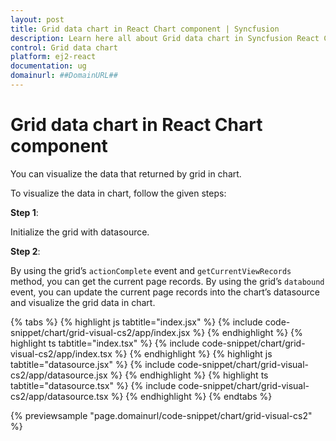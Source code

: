 ```yaml
---
layout: post
title: Grid data chart in React Chart component | Syncfusion
description: Learn here all about Grid data chart in Syncfusion React Chart component of Syncfusion Essential JS 2 and more.
control: Grid data chart 
platform: ej2-react
documentation: ug
domainurl: ##DomainURL##
---
```


# Grid data chart in React Chart component

You can visualize the data that returned by grid in chart.

To visualize the data in chart, follow the given steps:

**Step 1**:

Initialize the grid with datasource.

**Step 2**:

By using the grid’s `actionComplete` event and `getCurrentViewRecords` method, you can get the current page records.
By using the grid’s `databound` event, you can update the current page records into the chart’s datasource and visualize the grid data in chart.

{% tabs %}
{% highlight js tabtitle="index.jsx" %}
{% include code-snippet/chart/grid-visual-cs2/app/index.jsx %}
{% endhighlight %}
{% highlight ts tabtitle="index.tsx" %}
{% include code-snippet/chart/grid-visual-cs2/app/index.tsx %}
{% endhighlight %}
{% highlight js tabtitle="datasource.jsx" %}
{% include code-snippet/chart/grid-visual-cs2/app/datasource.jsx %}
{% endhighlight %}
{% highlight ts tabtitle="datasource.tsx" %}
{% include code-snippet/chart/grid-visual-cs2/app/datasource.tsx %}
{% endhighlight %}
{% endtabs %}

{% previewsample "page.domainurl/code-snippet/chart/grid-visual-cs2" %}